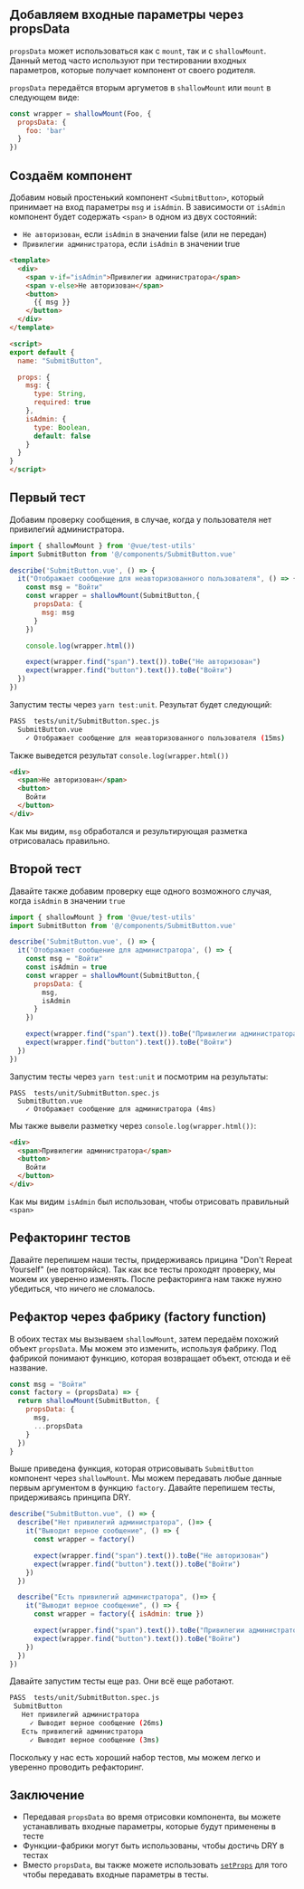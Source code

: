 ## Добавляем входные параметры через propsData

`propsData` может использоваться как с `mount`, так и с `shallowMount`. Данный метод часто используют при тестировании входных параметров, которые получает компонент от своего родителя.

`propsData` передаётся вторым аргуметов в `shallowMount` или `mount` в следующем виде:

```js
const wrapper = shallowMount(Foo, {
  propsData: {
    foo: 'bar'
  }
})
```

## Создаём компонент

Добавим новый простенький компонент `<SubmitButton>`, который принимает на вход параметры `msg` и `isAdmin`. В зависимости от `isAdmin` компонент будет содержать `<span>` в одном из двух состояний:

* `Не авторизован`, если `isAdmin` в значении false (или не передан)
* `Привилегии администратора`, если `isAdmin` в значении true

```html
<template>
  <div>
    <span v-if="isAdmin">Привилегии администратора</span>
    <span v-else>Не авторизован</span>
    <button>
      {{ msg }}
    </button>
  </div>
</template>

<script>
export default {
  name: "SubmitButton",

  props: {
    msg: {
      type: String,
      required: true
    },
    isAdmin: {
      type: Boolean,
      default: false
    }
  }
}
</script>
```

## Первый тест

Добавим проверку сообщения, в случае, когда у пользователя нет привилегий администратора.

```js
import { shallowMount } from '@vue/test-utils'
import SubmitButton from '@/components/SubmitButton.vue'

describe('SubmitButton.vue', () => {
  it("Отображает сообщение для неавторизованного пользователя", () => {
    const msg = "Войти"
    const wrapper = shallowMount(SubmitButton,{
      propsData: {
        msg: msg
      }
    })

    console.log(wrapper.html())

    expect(wrapper.find("span").text()).toBe("Не авторизован")
    expect(wrapper.find("button").text()).toBe("Войти")
  })
})
```

Запустим тесты через `yarn test:unit`. Результат будет следующий:

```bash
PASS  tests/unit/SubmitButton.spec.js
  SubmitButton.vue
    ✓ Отображает сообщение для неавторизованного пользователя (15ms)
```

Также выведется результат `console.log(wrapper.html())`

```html
<div>
  <span>Не авторизован</span>
  <button>
    Войти
  </button>
</div>
```

Как мы видим, `msg` обработался и результирующая разметка отрисовалась правильно.

## Второй тест

Давайте также добавим проверку еще одного возможного случая, когда `isAdmin` в значении `true`

```js
import { shallowMount } from '@vue/test-utils'
import SubmitButton from '@/components/SubmitButton.vue'

describe('SubmitButton.vue', () => {
  it('Отображает сообщение для администратора', () => {
    const msg = "Войти"
    const isAdmin = true
    const wrapper = shallowMount(SubmitButton,{
      propsData: {
        msg,
        isAdmin
      }
    })

    expect(wrapper.find("span").text()).toBe("Привилегии администратора")
    expect(wrapper.find("button").text()).toBe("Войти")
  })
})
```

Запустим тесты через `yarn test:unit` и посмотрим на результаты:

```shell
PASS  tests/unit/SubmitButton.spec.js
  SubmitButton.vue
    ✓ Отображает сообщение для администратора (4ms)
```
Мы также вывели разметку через `console.log(wrapper.html())`:

```html
<div>
  <span>Привилегии администратора</span>
  <button>
    Войти
  </button>
</div>
```

Как мы видим `isAdmin` был использован, чтобы отрисовать правильный `<span>`

## Рефакторинг тестов

Давайте перепишем наши тесты, придерживаясь прицина "Don't Repeat Yourself" (не повторяйся). Так как все тесты проходят проверку, мы можем их уверенно изменять. После рефакторинга нам также нужно убедиться, что ничего не сломалось.

## Рефактор через фабрику (factory function)

В обоих тестах мы вызываем `shallowMount`, затем передаём похожий объект `propsData`. Мы можем это изменить, используя фабрику. Под фабрикой понимают функцию, которая возвращает объект, отсюда и её название.

```js
const msg = "Войти"
const factory = (propsData) => {
  return shallowMount(SubmitButton, {
    propsData: {
      msg,
      ...propsData
    }
  })
}
```

Выше приведена функция, которая отрисовывать `SubmitButton` компонент через `shallowMount`. Мы можем передавать любые данные первым аргументом в функцию `factory`. Давайте перепишем тесты, придерживаясь принципа DRY.

```js
describe("SubmitButton.vue", () => {
  describe("Нет привилегий администратора", ()=> {
    it("Выводит верное сообщение", () => {
      const wrapper = factory()

      expect(wrapper.find("span").text()).toBe("Не авторизован")
      expect(wrapper.find("button").text()).toBe("Войти")
    })
  })

  describe("Есть привилегий администратора", ()=> {
    it("Выводит верное сообщение", () => {
      const wrapper = factory({ isAdmin: true })

      expect(wrapper.find("span").text()).toBe("Привилегии администратора")
      expect(wrapper.find("button").text()).toBe("Войти")
    })
  })
})
```

Давайте запустим тесты еще раз. Они всё еще работают.

```bash
PASS  tests/unit/SubmitButton.spec.js
 SubmitButton
   Нет привилегий администратора
     ✓ Выводит верное сообщение (26ms)
   Есть привилегий администратора
     ✓ Выводит верное сообщение (3ms)
```

Поскольку у нас есть хороший набор тестов, мы можем легко и уверенно проводить рефакторинг.

## Заключение

- Передавая `propsData` во время отрисовки компонента, вы можете устанавливать входные параметры, которые будут применены в тесте
- Функции-фабрики могут быть использованы, чтобы достичь DRY в тестах
- Вместо `propsData`, вы также можете использовать [`setProps`](https://vue-test-utils.vuejs.org/api/wrapper-array/#setprops-props) для того чтобы передавать входные параметры в тесты.
